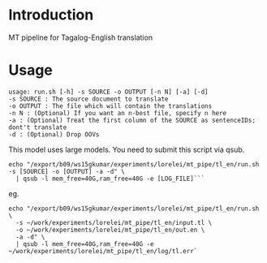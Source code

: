 # Introduction

MT pipeline for Tagalog-English translation

# Usage

```
usage: run.sh [-h] -s SOURCE -o OUTPUT [-n N] [-a] [-d]
-s SOURCE : The source document to translate
-o OUTPUT : The file which will contain the translations
-n N : (Optional) If you want an n-best file, specify n here
-a : (Optional) Treat the first column of the SOURCE as sentenceIDs; dont't translate
-d : (Optional) Drop OOVs
```

This model uses large models. You need to submit this script via qsub.

```
echo "/export/b09/ws15gkumar/experiments/lorelei/mt_pipe/tl_en/run.sh -s [SOURCE] -o [OUTPUT] -a -d" \
  | qsub -l mem_free=40G,ram_free=40G -e [LOG_FILE]```
```

eg.

```
echo "/export/b09/ws15gkumar/experiments/lorelei/mt_pipe/tl_en/run.sh \
  -s ~/work/experiments/lorelei/mt_pipe/tl_en/input.tl \
  -o ~/work/experiments/lorelei/mt_pipe/tl_en/out.en \
  -a -d" \
  | qsub -l mem_free=40G,ram_free=40G -e ~/work/experiments/lorelei/mt_pipe/tl_en/log/tl.err`
```
